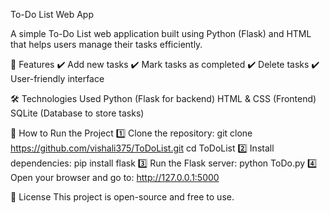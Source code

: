  To-Do List Web App

 
A simple To-Do List web application built using Python (Flask) and HTML that helps users manage their tasks efficiently.

🚀 Features
✔️ Add new tasks
✔️ Mark tasks as completed
✔️ Delete tasks
✔️ User-friendly interface

🛠️ Technologies Used
Python (Flask for backend)
HTML & CSS (Frontend)
SQLite (Database to store tasks)


📌 How to Run the Project
1️⃣ Clone the repository:
git clone https://github.com/vishali375/ToDoList.git
cd ToDoList
2️⃣ Install dependencies:
pip install flask
3️⃣ Run the Flask server:
python ToDo.py
4️⃣ Open your browser and go to:
http://127.0.0.1:5000

📜 License
This project is open-source and free to use.




